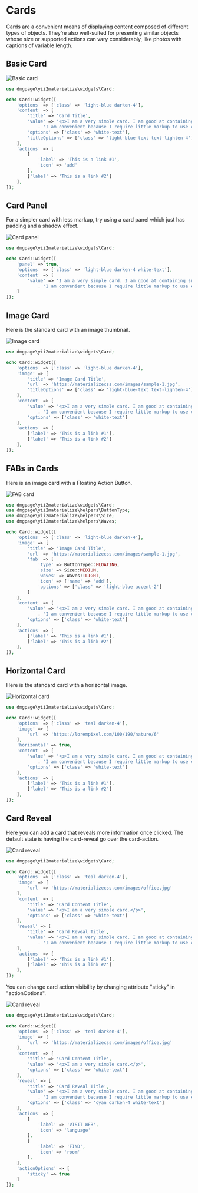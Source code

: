 
# Cards

Cards are a convenient means of displaying content composed of different types of objects. They’re also well-suited for presenting similar objects whose size or supported actions can vary considerably, like photos with captions of variable length.

## Basic Card

![Basic card](https://github.com/DMGPage/yii2-materialize/blob/master/doc/card/basic.png)

```php
use dmgpage\yii2materialize\widgets\Card;

echo Card::widget([
    'options' => ['class' => 'light-blue darken-4'],
    'content' => [
        'title' => 'Card Title',
        'value' => '<p>I am a very simple card. I am good at containing small bits of information. '
            . 'I am convenient because I require little markup to use effectively.</p>',
        'options' => ['class' => 'white-text'],
        'titleOptions' => ['class' => 'light-blue-text text-lighten-4']
    ],
    'actions' => [
        [
            'label' => 'This is a link #1',
            'icon' => 'add'
        ],
        ['label' => 'This is a link #2']
    ],
]);
```

## Card Panel

For a simpler card with less markup, try using a card panel which just has padding and a shadow effect.

![Card panel](https://github.com/DMGPage/yii2-materialize/blob/master/doc/card/panel.png)

```php
use dmgpage\yii2materialize\widgets\Card;

echo Card::widget([
    'panel' => true,
    'options' => ['class' => 'light-blue darken-4 white-text'],
    'content' => [
        'value' => 'I am a very simple card. I am good at containing small bits of information. '
            . 'I am convenient because I require little markup to use effectively.'
    ]
]);
```

## Image Card

Here is the standard card with an image thumbnail.

![Image card](https://github.com/DMGPage/yii2-materialize/blob/master/doc/card/image.png)

```php
use dmgpage\yii2materialize\widgets\Card;

echo Card::widget([
    'options' => ['class' => 'light-blue darken-4'],
    'image' => [
        'title' => 'Image Card Title',
        'url' => 'https://materializecss.com/images/sample-1.jpg',
        'titleOptions' => ['class' => 'light-blue-text text-lighten-4']
    ],
    'content' => [
        'value' => '<p>I am a very simple card. I am good at containing small bits of information. '
            . 'I am convenient because I require little markup to use effectively.</p>',
        'options' => ['class' => 'white-text']
    ],
    'actions' => [
        ['label' => 'This is a link #1'],
        ['label' => 'This is a link #2']
    ],
]);
```

## FABs in Cards

Here is an image card with a Floating Action Button. 

![FAB card](https://github.com/DMGPage/yii2-materialize/blob/master/doc/card/image-fab.png)

```php
use dmgpage\yii2materialize\widgets\Card;
use dmgpage\yii2materialize\helpers\ButtonType;
use dmgpage\yii2materialize\helpers\Size;
use dmgpage\yii2materialize\helpers\Waves;

echo Card::widget([
    'options' => ['class' => 'light-blue darken-4'],
    'image' => [
        'title' => 'Image Card Title',
        'url' => 'https://materializecss.com/images/sample-1.jpg',
        'fab' => [
            'type' => ButtonType::FLOATING,
            'size' => Size::MEDIUM,
            'waves' => Waves::LIGHT,
            'icon' => ['name' => 'add'],
            'options' => ['class' => 'light-blue accent-2']
        ]
    ],
    'content' => [
        'value' => '<p>I am a very simple card. I am good at containing small bits of information. '
            . 'I am convenient because I require little markup to use effectively.</p>',
        'options' => ['class' => 'white-text']
    ],
    'actions' => [
        ['label' => 'This is a link #1'],
        ['label' => 'This is a link #2']
    ],
]);
```

## Horizontal Card

Here is the standard card with a horizontal image.

![Horizontal card](https://github.com/DMGPage/yii2-materialize/blob/master/doc/card/horizontal.png)

```php
use dmgpage\yii2materialize\widgets\Card;

echo Card::widget([
    'options' => ['class' => 'teal darken-4'],
    'image' => [
        'url' => 'https://lorempixel.com/100/190/nature/6'
    ],
    'horizontal' => true,
    'content' => [
        'value' => '<p>I am a very simple card. I am good at containing small bits of information. '
            . 'I am convenient because I require little markup to use effectively.</p>',
        'options' => ['class' => 'white-text']
    ],
    'actions' => [
        ['label' => 'This is a link #1'],
        ['label' => 'This is a link #2']
    ],
]);
```

## Card Reveal

Here you can add a card that reveals more information once clicked. The default state is having the card-reveal go over the card-action. 

![Card reveal](https://github.com/DMGPage/yii2-materialize/blob/master/doc/card/reveal.png)

```php
use dmgpage\yii2materialize\widgets\Card;

echo Card::widget([
    'options' => ['class' => 'teal darken-4'],
    'image' => [
        'url' => 'https://materializecss.com/images/office.jpg'
    ],
    'content' => [
        'title' => 'Card Content Title',
        'value' => '<p>I am a very simple card.</p>',
        'options' => ['class' => 'white-text']
    ],
    'reveal' => [
        'title' => 'Card Reveal Title',
        'value' => '<p>I am a very simple card. I am good at containing small bits of information. '
            . 'I am convenient because I require little markup to use effectively.</p>'
    ],
    'actions' => [
        ['label' => 'This is a link #1'],
        ['label' => 'This is a link #2']
    ],
]);
```

You can change card action visibility by changing attribute "sticky" in "actionOptions".

![Card reveal](https://github.com/DMGPage/yii2-materialize/blob/master/doc/card/sticky-action.png)

```php
use dmgpage\yii2materialize\widgets\Card;

echo Card::widget([
    'options' => ['class' => 'teal darken-4'],
    'image' => [
        'url' => 'https://materializecss.com/images/office.jpg'
    ],
    'content' => [
        'title' => 'Card Content Title',
        'value' => '<p>I am a very simple card.</p>',
        'options' => ['class' => 'white-text']
    ],
    'reveal' => [
        'title' => 'Card Reveal Title',
        'value' => '<p>I am a very simple card. I am good at containing small bits of information. '
            . 'I am convenient because I require little markup to use effectively.</p>',
        'options' => ['class' => 'cyan darken-4 white-text']
    ],
    'actions' => [
        [
            'label' => 'VISIT WEB',
            'icon' => 'language'
        ],
        [
            'label' => 'FIND',
            'icon' => 'room'
        ],
    ],
    'actionOptions' => [
        'sticky' => true
    ]
]);
```
